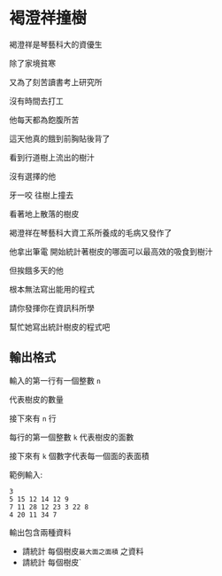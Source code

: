 # 褐澄祥撞樹
褐澄祥是琴藝科大的資優生

除了家境貧寒

又為了刻苦讀書考上研究所

沒有時間去打工

他每天都為飽腹所苦

這天他真的餓到前胸貼後背了

看到行道樹上流出的樹汁

沒有選擇的他

牙一咬 往樹上撞去

看著地上散落的樹皮

褐澄祥在琴藝科大資工系所養成的毛病又發作了

他拿出筆電 開始統計著樹皮的哪面可以最高效的吸食到樹汁

但挨餓多天的他

根本無法寫出能用的程式

請你發揮你在資訊科所學

幫忙她寫出統計樹皮的程式吧


## 輸出格式
輸入的第一行有一個整數 `n`

代表樹皮的數量

接下來有 `n` 行

每行的第一個整數 `k` 代表樹皮的面數

接下來有 `k` 個數字代表每一個面的表面積

範例輸入:
```
3
5 15 12 14 12 9
7 11 28 12 23 3 22 8
4 20 11 34 7
```

輸出包含兩種資料
- 請統計 每個樹皮`最大面之面積` 之資料
- 請統計 每個樹皮`



 

